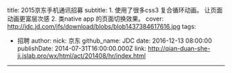 title: 2015京东手机通讯招募
subtitle: 1. 使用了很多css3 复合循环动画。 让页面动画更富层次感
2. 类native app 的页面切换效果。
cover: http://jdc.jd.com/jfs/download/blobs/blob1437384617616.jpg
tags:
  - 招聘
author:
  nick: 京东
  github_name: JDC
date: 2016-12-13 08:00:00
publishDate: 2014-07-31T16:00:00.000Z
link: http://qian-duan-she-ji.jslab.pro/wx/html/act/201408/hr/index.html

---